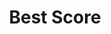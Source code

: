 ---
title: "Best Score"
edition: 2019
kind: "technical"
film: joker.md
image: https://m.media-amazon.com/images/M/MV5BZWI0NDdhNmEtMzJkNi00MTFjLTljNzctM2JmNTYwZDUwMjZlXkEyXkFqcGdeQXVyNDIyNjA2MTk@._V1_.jpg
type: award
weight: 12
---